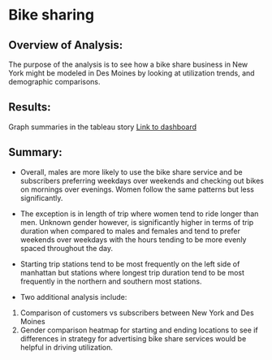# Bike sharing

## Overview of Analysis:
The purpose of the analysis is to see how a bike share business in New York might be modeled in Des Moines by looking at utilization trends, and demographic comparisons.  

## Results: 
Graph summaries in the tableau story
[Link to dashboard](https://public.tableau.com/profile/andrew.sanchez8518#!/vizhome/NYCStory/NYCStory?publish=yes)

## Summary:
* Overall, males are more likely to use the bike share service and be subscribers preferring weekdays over weekends and checking out bikes on mornings over evenings. Women follow the same patterns but less significantly. 

* The exception is in length of trip where women tend to ride longer than men. Unknown gender however, is significantly higher in terms of trip duration when compared to males and females and tend to prefer weekends over weekdays with the hours tending to be more evenly spaced throughout the day.   

* Starting trip stations tend to be most frequently on the left side of manhattan but stations where longest trip duration tend to be most frequently in the northern and southern most stations. 

* Two additional analysis include: 
1. Comparison of customers vs subscribers between New York and Des Moines
2. Gender comparison heatmap for starting and ending locations to see if differences in strategy for advertising bike share services would be helpful in driving utilization. 

